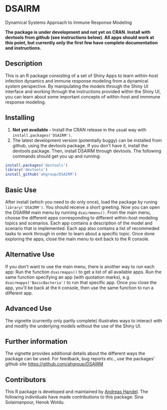 # DSAIRM
Dynamical Systems Approach to Immune Response Modeling

**The package is under development and not yet on CRAN. Install with devtools from github (see instructions below). All apps should work at this point, but currently only the first few have complete documentation and instructions.**


## Description
This is an R package consisting of a set of Shiny Apps to learn within-host infection dynamics and immune response modeling from a dynamical system perspective. By manipulating the models through the Shiny UI interface and working through the instructions provided within the Shiny UI, you can learn about some important concepts of within-host and immmune response modeling. 

## Installing
1. **Not yet available -** Install the CRAN release in the usual way with `install.packages('DSAIRM')`.
2. The latest development version (potentially buggy) can be installed from github, using the devtools package. If you don't have it, install the devtools package. Then, install DSAIRM through devtools. The following commands should get you up and running:

```r
install.packages('devtools')
library('devtools')
install_github('ahgroup/DSAIRM')
```

## Basic Use
After install (which you need to do only once), load the package by runing `library('DSAIRM')`. You should receive a short greeting. Now you can open the DSAIRM main menu by running `dsairmmenu()`. From the main menu, choose the different apps corresponding to different within-host modeling topics and scenarios. Each app contains a description of the model and scenario that is implemented. Each app also contains a list of recommeded tasks to work through in order to learn about a specific topic. Once done exploring the apps, close the main menu to exit back to the R console.

## Alternative Use
If you don't want to use the main menu, there is another way to run each app: Run the function `dsairmapps()` to get a list of all available apps. Run the same function specifying an app (with quotation marks), e.g. `dsairmapps('BasicBacteria')` to run that specific app. Once you close the app, you'll be back at the `R` console, then use the same function to run a different app. 

## Advanced Use
The vignette (currently only partly complete) illustrates ways to interact with and modify the underlying models without the use of the Shiny UI.

## Further information
The vignette provides additional details about the different ways the package can be used.
For feedback, bug reports etc., use the packages' github site https://github.com/ahgroup/DSAIRM

## Contributors
This R package is developed and maintained by [Andreas Handel](http://handelgroup.publichealth.uga.edu/). The following individuals have made contributions to this package: Sina Solaimanpour, Henok Woldu.
